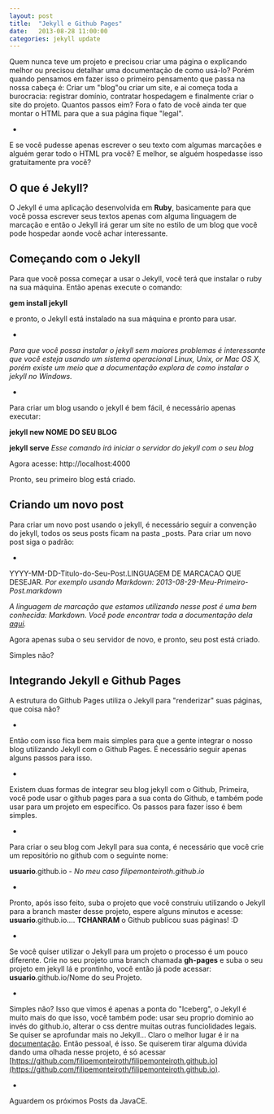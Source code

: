 ```yaml
---
layout: post
title:  "Jekyll e Github Pages"
date:   2013-08-28 11:00:00
categories: jekyll update
---
```


Quem nunca teve um projeto e precisou criar uma página o explicando melhor ou precisou detalhar uma documentação de como usá-lo? Porém quando pensamos em fazer isso o primeiro pensamento que passa  na nossa cabeça é: Criar um "blog"ou criar um site, e ai começa toda a burocracia: registrar domínio, contratar hospedagem e finalmente criar o site do projeto. Quantos passos eim? Fora o fato de você ainda ter que montar o HTML para que a sua página fique "legal". 

-

E se você pudesse apenas escrever o seu texto com algumas marcações e alguém gerar todo o HTML pra você? E melhor, se alguém hospedasse isso gratuitamente pra você?

O que é Jekyll?
---------------

O Jekyll é uma aplicação desenvolvida em __Ruby__, basicamente para que você possa escrever seus textos apenas com alguma linguagem de marcação e então o Jekyll irá gerar um site no estilo de um blog que você pode hospedar aonde você achar interessante.

Começando com o Jekyll
-------------------

Para que você possa começar a usar o Jekyll, você terá que instalar o ruby na sua máquina. Então apenas execute o comando:

__gem install jekyll__

e pronto, o Jekyll está instalado na sua máquina e pronto para usar. 

-

_Para que você possa instalar o jekyll sem maiores problemas é interessante que você esteja usando um sistema operacional Linux, Unix, or Mac OS X, porém existe um meio que a documentação explora de como instalar o jekyll no Windows._

-

Para criar um blog usando o jekyll é bem fácil, é necessário apenas executar: 

__jekyll new NOME DO SEU BLOG__

__jekyll serve__ _Esse comando irá iniciar o servidor do jekyll com o seu blog_

Agora acesse: http://localhost:4000

Pronto, seu primeiro blog está criado.

Criando um novo post
---------------------

Para criar um novo post usando o jekyll, é necessário seguir a convenção do jekyll, todos os seus posts ficam na pasta _posts. Para criar um novo post siga o padrão:

-

YYYY-MM-DD-Titulo-do-Seu-Post.LINGUAGEM DE MARCACAO QUE DESEJAR. _Por exemplo usando Markdown: 2013-08-29-Meu-Primeiro-Post.markdown_

_A linguagem de marcação que estamos utilizando nesse post é uma bem conhecida: Markdown. Você pode encontrar toda a documentação dela [aqui](http://daringfireball.net/projects/markdown/)._

Agora apenas suba o seu servidor de novo, e pronto, seu post está criado.

Simples não?

Integrando Jekyll e Github Pages
--------------------------------

A estrutura do Github Pages utiliza o Jekyll para "renderizar" suas páginas, que coisa não?

-

Então com isso fica bem mais simples para que a gente integrar o nosso blog utilizando Jekyll com o Github Pages. É necessário seguir apenas alguns passos para isso.

-

Existem duas formas de integrar seu blog jekyll com o Github, Primeira, você pode usar o github pages para a sua conta do Github, e também pode usar para um projeto em específico. Os passos para fazer isso é bem simples. 

-

Para criar o seu blog com Jekyll para sua conta, é necessário que você crie um repositório no github com o seguinte nome:

__usuario__.github.io - _No meu caso filipemonteiroth.github.io_

-

Pronto, após isso feito, suba o projeto que você construiu utilizando o Jekyll para a branch master desse projeto, espere alguns minutos e acesse: __usuario__.github.io.... __TCHANRAM__ o Github publicou suas páginas! :D

-

Se você quiser utilizar o Jekyll para um projeto o processo é um pouco diferente. Crie no seu projeto uma branch chamada __gh-pages__ e suba o seu projeto em jekyll lá e prontinho, você então já pode acessar: __usuario__.github.io/Nome do seu Projeto.

-

Simples não? Isso que vimos é apenas a ponta do "Iceberg", o Jekyll é muito mais do que isso, você também pode: usar seu proprio dominio ao invés do github.io, alterar o css dentre muitas outras funciolidades legais. Se quiser se aprofundar mais no Jekyll... Claro o melhor lugar é ir na [documentação](http://jekyllrb.com/docs/home/). Então pessoal, é isso. Se quiserem tirar alguma dúvida dando uma olhada nesse projeto, é só acessar [https://github.com/filipemonteiroth/filipemonteiroth.github.io](https://github.com/filipemonteiroth/filipemonteiroth.github.io).

-

Aguardem os próximos Posts da JavaCE.
